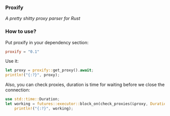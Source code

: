 ### Proxify
<i>A pretty shitty proxy parser for Rust</i>

### How to use?

Put proxify in your dependency section:

```toml
proxify = "0.1"
```

Use it:

```rust
let proxy = proxify::get_proxy().await;
println!("{:?}", proxy);
```

Also, you can check proxies, duration is time for waiting before we close the connection:

```rust
use std::time::Duration;
let working = futures::executor::block_on(check_proxies(&proxy, Duration::from_secs(2)));
    println!("{:?}", working);
```